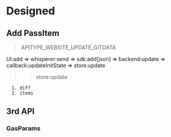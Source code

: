 # Designed

## Add PassItem

> APITYPE_WEBSITE_UPDATE_GITDATA

UI:add => whisperer:send => sdk:add[json] => backend:update => callback:updateInitState => store:update

> > store:update

```text
  1. diff
  2. items
```

## 3rd API

### GasParams
